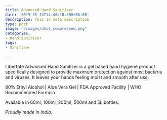 ```yaml
---
title: Advanced Hand Sanitizer
date: '2019-05-14T14:46:10.000+06:00'
description: This is meta description
type: post
image: "/images/ahs1_compressed.png"
categories:
- Hand Sanitizer
tags:
- Sanitizer

---
```

Libertate Advanced Hand Sanitizer is a gel based hand hygiene product specifically designed to provide maximum protection against most bacteria and viruses. It leaves your hands feeling moist and smooth after use.

80% Ethyl Alcohol | Aloe Vera Gel | FDA Approved Facility | WHO Recommended Formula

  
Available in 60ml, 100ml, 200ml, 500ml and 5L bottles.

_Proudly made in India._